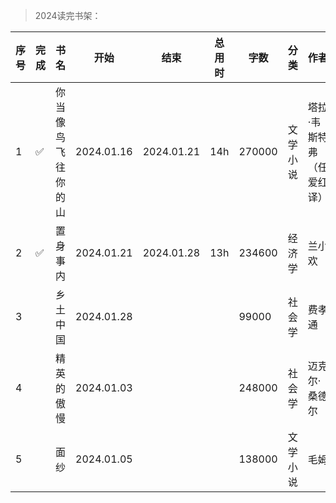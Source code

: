 >2024读完书架：

| 序号 | 完成 | 书名 | 开始 | 结束 | 总用时 | 字数 | 分类 | 作者 | 个人评价 | 推荐 |
| --- | --- |--- |--- |--- |--- |--- |--- |--- |--- |--- |
| 1 | ✅ | 你当像鸟飞往你的山 | 2024.01.16 | 2024.01.21 | 14h | 270000 |  文学小说 | 塔拉·韦斯特弗（任爱红 译） | ⭐⭐⭐⭐⭐ | ✅ |
| 2 | ✅ | 置身事内 | 2024.01.21 | 2024.01.28 | 13h | 234600 | 经济学 | 兰小欢 | ⭐⭐⭐⭐⭐ | ✅ |
| 3 | | 乡土中国 | 2024.01.28 | | | 99000 |  社会学 | 费孝通 | | |
| 4 | | 精英的傲慢 | 2024.01.03 | | | 248000 |  社会学 | 迈克尔·桑德尔 | | |
| 5 | | 面纱 | 2024.01.05 | | | 138000 |  文学小说 | 毛姆 | | |
